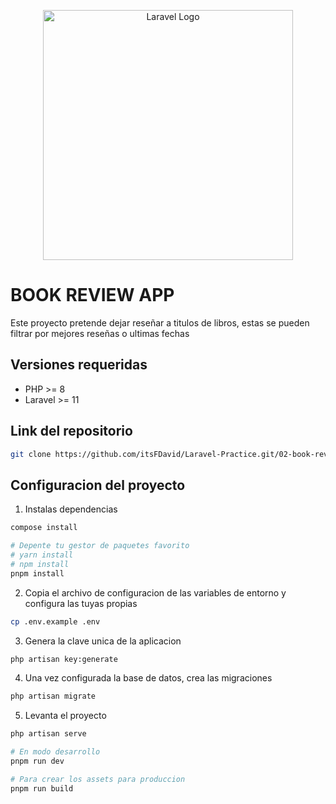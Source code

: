 <p align="center"><a href="https://laravel.com" target="_blank"><img src="https://raw.githubusercontent.com/laravel/art/master/logo-lockup/5%20SVG/2%20CMYK/1%20Full%20Color/laravel-logolockup-cmyk-red.svg" width="400" alt="Laravel Logo"></a></p>

# BOOK REVIEW APP

Este proyecto pretende dejar reseñar a titulos de libros, estas se pueden filtrar por mejores reseñas o ultimas fechas

## Versiones requeridas

-   PHP >= 8
-   Laravel >= 11

## Link del repositorio

```bash
git clone https://github.com/itsFDavid/Laravel-Practice.git/02-book-review
```

## Configuracion del proyecto

1. Instalas dependencias

```bash
compose install

# Depente tu gestor de paquetes favorito
# yarn install
# npm install
pnpm install
```

2. Copia el archivo de configuracion de las variables de entorno y configura las tuyas propias

```bash
cp .env.example .env
```

3. Genera la clave unica de la aplicacion

```bash
php artisan key:generate
```

4. Una vez configurada la base de datos, crea las migraciones

```bash
php artisan migrate
```

5. Levanta el proyecto

```bash
php artisan serve

# En modo desarrollo
pnpm run dev

# Para crear los assets para produccion
pnpm run build
```
